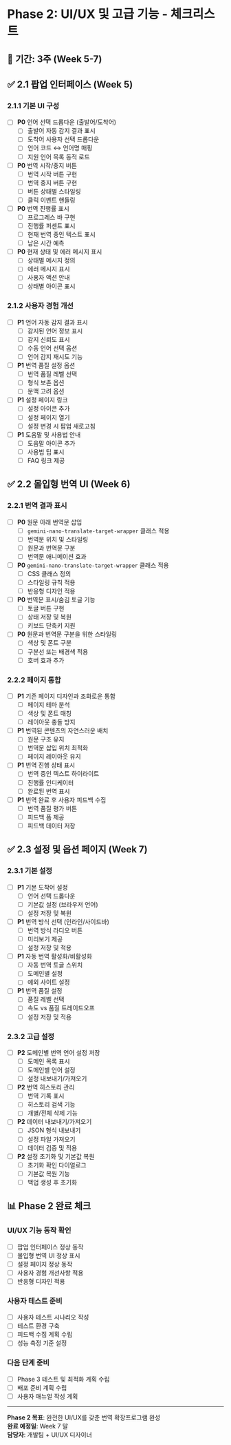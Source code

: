 # Phase 2: UI/UX 및 고급 기능 - 체크리스트

## 📅 기간: 3주 (Week 5-7)

## ✅ 2.1 팝업 인터페이스 (Week 5)

### 2.1.1 기본 UI 구성
- [ ] **P0** 언어 선택 드롭다운 (출발어/도착어)
  - [ ] 출발어 자동 감지 결과 표시
  - [ ] 도착어 사용자 선택 드롭다운
  - [ ] 언어 코드 ↔ 언어명 매핑
  - [ ] 지원 언어 목록 동적 로드
- [ ] **P0** 번역 시작/중지 버튼
  - [ ] 번역 시작 버튼 구현
  - [ ] 번역 중지 버튼 구현
  - [ ] 버튼 상태별 스타일링
  - [ ] 클릭 이벤트 핸들링
- [ ] **P0** 번역 진행률 표시
  - [ ] 프로그레스 바 구현
  - [ ] 진행률 퍼센트 표시
  - [ ] 현재 번역 중인 텍스트 표시
  - [ ] 남은 시간 예측
- [ ] **P0** 현재 상태 및 에러 메시지 표시
  - [ ] 상태별 메시지 정의
  - [ ] 에러 메시지 표시
  - [ ] 사용자 액션 안내
  - [ ] 상태별 아이콘 표시

### 2.1.2 사용자 경험 개선
- [ ] **P1** 언어 자동 감지 결과 표시
  - [ ] 감지된 언어 정보 표시
  - [ ] 감지 신뢰도 표시
  - [ ] 수동 언어 선택 옵션
  - [ ] 언어 감지 재시도 기능
- [ ] **P1** 번역 품질 설정 옵션
  - [ ] 번역 품질 레벨 선택
  - [ ] 형식 보존 옵션
  - [ ] 문맥 고려 옵션
- [ ] **P1** 설정 페이지 링크
  - [ ] 설정 아이콘 추가
  - [ ] 설정 페이지 열기
  - [ ] 설정 변경 시 팝업 새로고침
- [ ] **P1** 도움말 및 사용법 안내
  - [ ] 도움말 아이콘 추가
  - [ ] 사용법 팁 표시
  - [ ] FAQ 링크 제공

## ✅ 2.2 몰입형 번역 UI (Week 6)

### 2.2.1 번역 결과 표시
- [ ] **P0** 원문 아래 번역문 삽입
  - [ ] `gemini-nano-translate-target-wrapper` 클래스 적용
  - [ ] 번역문 위치 및 스타일링
  - [ ] 원문과 번역문 구분
  - [ ] 번역문 애니메이션 효과
- [ ] **P0** `gemini-nano-translate-target-wrapper` 클래스 적용
  - [ ] CSS 클래스 정의
  - [ ] 스타일링 규칙 적용
  - [ ] 반응형 디자인 적용
- [ ] **P0** 번역문 표시/숨김 토글 기능
  - [ ] 토글 버튼 구현
  - [ ] 상태 저장 및 복원
  - [ ] 키보드 단축키 지원
- [ ] **P0** 원문과 번역문 구분을 위한 스타일링
  - [ ] 색상 및 폰트 구분
  - [ ] 구분선 또는 배경색 적용
  - [ ] 호버 효과 추가

### 2.2.2 페이지 통합
- [ ] **P1** 기존 페이지 디자인과 조화로운 통합
  - [ ] 페이지 테마 분석
  - [ ] 색상 및 폰트 매칭
  - [ ] 레이아웃 충돌 방지
- [ ] **P1** 번역된 콘텐츠의 자연스러운 배치
  - [ ] 원문 구조 유지
  - [ ] 번역문 삽입 위치 최적화
  - [ ] 페이지 레이아웃 유지
- [ ] **P1** 번역 진행 상태 표시
  - [ ] 번역 중인 텍스트 하이라이트
  - [ ] 진행률 인디케이터
  - [ ] 완료된 번역 표시
- [ ] **P1** 번역 완료 후 사용자 피드백 수집
  - [ ] 번역 품질 평가 버튼
  - [ ] 피드백 폼 제공
  - [ ] 피드백 데이터 저장

## ✅ 2.3 설정 및 옵션 페이지 (Week 7)

### 2.3.1 기본 설정
- [ ] **P1** 기본 도착어 설정
  - [ ] 언어 선택 드롭다운
  - [ ] 기본값 설정 (브라우저 언어)
  - [ ] 설정 저장 및 복원
- [ ] **P1** 번역 방식 선택 (인라인/사이드바)
  - [ ] 번역 방식 라디오 버튼
  - [ ] 미리보기 제공
  - [ ] 설정 저장 및 적용
- [ ] **P1** 자동 번역 활성화/비활성화
  - [ ] 자동 번역 토글 스위치
  - [ ] 도메인별 설정
  - [ ] 예외 사이트 설정
- [ ] **P1** 번역 품질 설정
  - [ ] 품질 레벨 선택
  - [ ] 속도 vs 품질 트레이드오프
  - [ ] 설정 저장 및 적용

### 2.3.2 고급 설정
- [ ] **P2** 도메인별 번역 언어 설정 저장
  - [ ] 도메인 목록 표시
  - [ ] 도메인별 언어 설정
  - [ ] 설정 내보내기/가져오기
- [ ] **P2** 번역 히스토리 관리
  - [ ] 번역 기록 표시
  - [ ] 히스토리 검색 기능
  - [ ] 개별/전체 삭제 기능
- [ ] **P2** 데이터 내보내기/가져오기
  - [ ] JSON 형식 내보내기
  - [ ] 설정 파일 가져오기
  - [ ] 데이터 검증 및 적용
- [ ] **P2** 설정 초기화 및 기본값 복원
  - [ ] 초기화 확인 다이얼로그
  - [ ] 기본값 복원 기능
  - [ ] 백업 생성 후 초기화

## 📊 Phase 2 완료 체크

### UI/UX 기능 동작 확인
- [ ] 팝업 인터페이스 정상 동작
- [ ] 몰입형 번역 UI 정상 표시
- [ ] 설정 페이지 정상 동작
- [ ] 사용자 경험 개선사항 적용
- [ ] 반응형 디자인 적용

### 사용자 테스트 준비
- [ ] 사용자 테스트 시나리오 작성
- [ ] 테스트 환경 구축
- [ ] 피드백 수집 계획 수립
- [ ] 성능 측정 기준 설정

### 다음 단계 준비
- [ ] Phase 3 테스트 및 최적화 계획 수립
- [ ] 배포 준비 계획 수립
- [ ] 사용자 매뉴얼 작성 계획

---

**Phase 2 목표**: 완전한 UI/UX를 갖춘 번역 확장프로그램 완성  
**완료 예정일**: Week 7 말  
**담당자**: 개발팀 + UI/UX 디자이너
